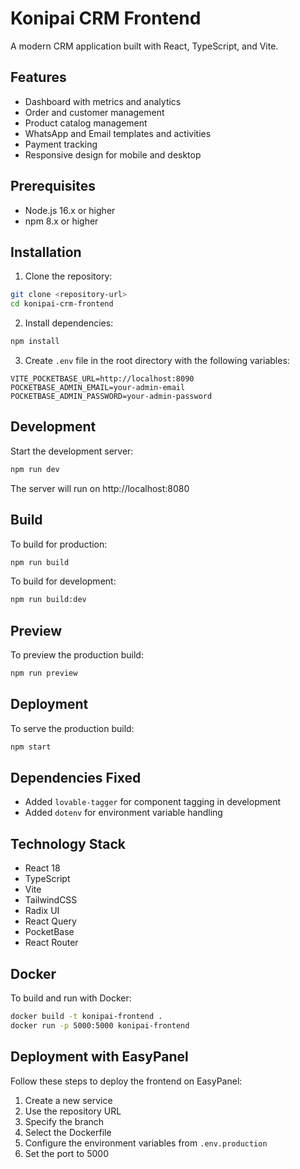 # Konipai CRM Frontend

A modern CRM application built with React, TypeScript, and Vite.

## Features

- Dashboard with metrics and analytics
- Order and customer management
- Product catalog management
- WhatsApp and Email templates and activities
- Payment tracking
- Responsive design for mobile and desktop

## Prerequisites

- Node.js 16.x or higher
- npm 8.x or higher

## Installation

1. Clone the repository:
```bash
git clone <repository-url>
cd konipai-crm-frontend
```

2. Install dependencies:
```bash
npm install
```

3. Create `.env` file in the root directory with the following variables:
```
VITE_POCKETBASE_URL=http://localhost:8090
POCKETBASE_ADMIN_EMAIL=your-admin-email
POCKETBASE_ADMIN_PASSWORD=your-admin-password
```

## Development

Start the development server:

```bash
npm run dev
```

The server will run on http://localhost:8080

## Build

To build for production:

```bash
npm run build
```

To build for development:

```bash
npm run build:dev
```

## Preview

To preview the production build:

```bash
npm run preview
```

## Deployment

To serve the production build:

```bash
npm start
```

## Dependencies Fixed

- Added `lovable-tagger` for component tagging in development
- Added `dotenv` for environment variable handling

## Technology Stack

- React 18
- TypeScript
- Vite
- TailwindCSS
- Radix UI
- React Query
- PocketBase
- React Router

## Docker

To build and run with Docker:

```bash
docker build -t konipai-frontend .
docker run -p 5000:5000 konipai-frontend
```

## Deployment with EasyPanel

Follow these steps to deploy the frontend on EasyPanel:

1. Create a new service
2. Use the repository URL
3. Specify the branch
4. Select the Dockerfile
5. Configure the environment variables from `.env.production`
6. Set the port to 5000 